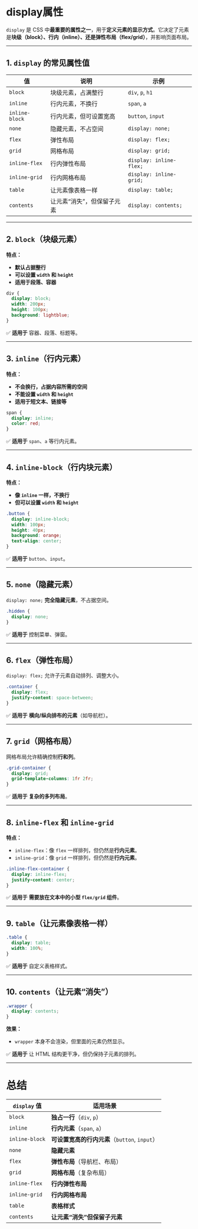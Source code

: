 #  display属性

`display` 是 CSS 中**最重要的属性之一**，用于**定义元素的显示方式**。它决定了元素是**块级（block）、行内（inline）、还是弹性布局（flex/grid）**，并影响页面布局。

---

## 1. `display` 的常见属性值

| 值              | 说明             | 示例                      |
| -------------- | -------------- | ----------------------- |
| `block`        | 块级元素，占满整行      | `div`, `p`, `h1`        |
| `inline`       | 行内元素，不换行       | `span`, `a`             |
| `inline-block` | 行内元素，但可设置宽高    | `button`, `input`       |
| `none`         | 隐藏元素，不占空间      | `display: none;`        |
| `flex`         | 弹性布局           | `display: flex;`        |
| `grid`         | 网格布局           | `display: grid;`        |
| `inline-flex`  | 行内弹性布局         | `display: inline-flex;` |
| `inline-grid`  | 行内网格布局         | `display: inline-grid;` |
| `table`        | 让元素像表格一样       | `display: table;`       |
| `contents`     | 让元素“消失”，但保留子元素 | `display: contents;`    |

---

## 2. `block`（块级元素）

**特点：**

- **默认占据整行**
- **可以设置 `width` 和 `height`**
- **适用于段落、容器**

```css
div {
  display: block;
  width: 200px;
  height: 100px;
  background: lightblue;
}
```

✅ **适用于** 容器、段落、标题等。

---

## 3. `inline`（行内元素）

**特点：**
- **不会换行，占据内容所需的空间**
- **不能设置 `width` 和 `height`**
- **适用于短文本、链接等**
```css
span {
  display: inline;
  color: red;
}
```
✅ **适用于** `span`、`a` 等行内元素。

---

## 4. `inline-block`（行内块元素）

**特点：**

- **像 `inline` 一样，不换行**
- **但可以设置 `width` 和 `height`**

```css
.button {
  display: inline-block;
  width: 100px;
  height: 40px;
  background: orange;
  text-align: center;
}
```

✅ **适用于** `button`、`input`。

---

## 5. `none`（隐藏元素）

`display: none;` **完全隐藏元素**，不占据空间。

```css
.hidden {
  display: none;
}
```

✅ **适用于** 控制菜单、弹窗。

---

## 6. `flex`（弹性布局）

`display: flex;` 允许子元素自动排列、调整大小。

```css
.container {
  display: flex;
  justify-content: space-between;
}
```

✅ **适用于** **横向/纵向排布的元素**（如导航栏）。

---

## 7. `grid`（网格布局）

网格布局允许精确控制**行和列**。

```css
.grid-container {
  display: grid;
  grid-template-columns: 1fr 2fr;
}
```

✅ **适用于** **复杂的多列布局**。

---

## 8. `inline-flex` 和 `inline-grid`

**特点：**

- `inline-flex`：像 `flex` 一样排列，但仍然是**行内元素**。
- `inline-grid`：像 `grid` 一样排列，但仍然是**行内元素**。

```css
.inline-flex-container {
  display: inline-flex;
  justify-content: center;
}
```

✅ **适用于** **需要放在文本中的小型 `flex/grid` 组件**。

---

## 9. `table`（让元素像表格一样）

```css
.table {
  display: table;
  width: 100%;
}
```

✅ **适用于** 自定义表格样式。

---

## 10. `contents`（让元素“消失”）

```css
.wrapper {
  display: contents;
}
```

**效果：**

- `wrapper` 本身不会渲染，但里面的元素仍然显示。

✅ **适用于** 让 HTML 结构更干净，但仍保持子元素的排列。

---

# **总结**

| `display` 值    | 适用场景                              |
| -------------- | --------------------------------- |
| `block`        | **独占一行**（`div`, `p`）              |
| `inline`       | **行内元素**（`span`, `a`）             |
| `inline-block` | **可设置宽高的行内元素**（`button`, `input`） |
| `none`         | **隐藏元素**                          |
| `flex`         | **弹性布局**（导航栏、布局）                  |
| `grid`         | **网格布局**（复杂布局）                    |
| `inline-flex`  | **行内弹性布局**                        |
| `inline-grid`  | **行内网格布局**                        |
| `table`        | **表格样式**                          |
| `contents`     | **让元素“消失”但保留子元素**                 |

